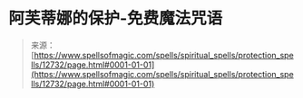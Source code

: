 <!--yml

分类：未分类

日期：2024年06月12日 18:50:37

-->

# 阿芙蒂娜的保护-免费魔法咒语

> 来源：[https://www.spellsofmagic.com/spells/spiritual_spells/protection_spells/12732/page.html#0001-01-01](https://www.spellsofmagic.com/spells/spiritual_spells/protection_spells/12732/page.html#0001-01-01)
